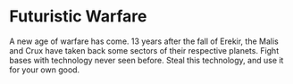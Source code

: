 # Futuristic Warfare
A new age of warfare has come. 13 years after the fall of Erekir, the Malis and Crux have taken back some sectors of their respective planets. Fight bases with technology never seen before. Steal this technology, and use it for your own good.
